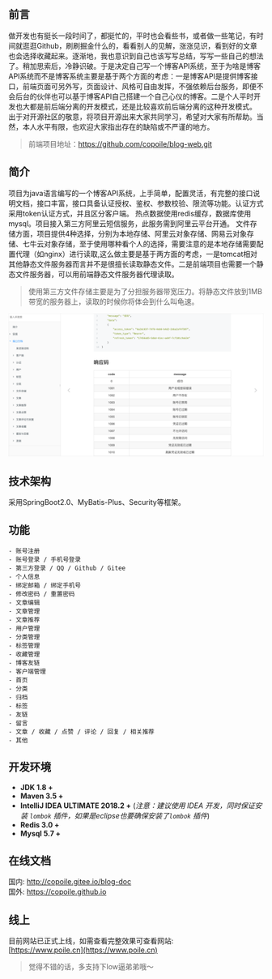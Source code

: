 ## 前言

做开发也有挺长一段时间了，都挺忙的，平时也会看些书，或者做一些笔记，有时间就逛逛Github，刷刷掘金什么的，看看别人的见解，涨涨见识，看到好的文章也会选择收藏起来。逐渐地，我也意识到自己也该写写总结，写写一些自己的想法了。稍加思索后，冷静识破。于是决定自己写一个博客API系统，至于为啥是博客API系统而不是博客系统主要是基于两个方面的考虑：一是博客API是提供博客接口，前端页面可另外写，页面设计、风格可自由发挥，不强依赖后台服务，即便不会后台的伙伴也可以基于博客API自己搭建一个自己心仪的博客。二是个人平时开发也大都是前后端分离的开发模式，还是比较喜欢前后端分离的这种开发模式。
出于对开源社区的敬意，将项目开源出来大家共同学习，希望对大家有所帮助。当然，本人水平有限，也欢迎大家指出存在的缺陷或不严谨的地方。

> 前端项目地址：https://github.com/copoile/blog-web.git



## 简介

项目为java语言编写的一个博客API系统，上手简单，配置灵活，有完整的接口说明文档，接口丰富，接口具备认证授权、鉴权、参数校验、限流等功能。认证方式采用token认证方式，并且区分客户端。 热点数据使用redis缓存，数据库使用mysql。项目接入第三方阿里云短信服务，此服务需到阿里云平台开通。
文件存储方面，项目提供4种选择，分别为本地存储、阿里云对象存储、网易云对象存储、七牛云对象存储，至于使用哪种看个人的选择，需要注意的是本地存储需要配置代理（如nginx）进行读取,这么做主要是基于两方面的考虑，一是tomcat相对其他静态文件服务器而言并不是很擅长读取静态文件。二是前端项目也需要一个静态文件服务器，可以用前端静态文件服务器代理读取。

> 使用第三方文件存储主要是为了分担服务器带宽压力。将静态文件放到1MB带宽的服务器上，读取的时候你将体会到什么叫龟速。

![](./images/api-doc.png)



 ## 技术架构

采用SpringBoot2.0、MyBatis-Plus、Security等框架。



## 功能

```
- 账号注册
- 账号登录 / 手机号登录
- 第三方登录 / QQ / Github / Gitee
- 个人信息
- 绑定邮箱 / 绑定手机号
- 修改密码 / 重置密码
- 文章编辑
- 文章管理
- 文章推荐
- 用户管理
- 分类管理
- 标签管理
- 收藏管理
- 博客友链
- 客户端管理
- 首页
- 分类
- 归档
- 标签
- 友链
- 留言
- 文章 / 收藏 / 点赞 / 评论 / 回复 / 相关推荐
- 其他
```



## 开发环境

- **JDK 1.8 +**
- **Maven 3.5 +**
- **IntelliJ IDEA ULTIMATE 2018.2 +** (*注意：建议使用 IDEA 开发，同时保证安装 `lombok` 插件，如果是eclipse也要确保安装了`lombok` 插件*)
- **Redis 3.0 +**
- **Mysql 5.7 +**



## 在线文档

国内: <a href="http://copoile.gitee.io/blog-doc" target="_black">http://copoile.gitee.io/blog-doc</a>  
国外: <a href="https://copoile.github.io" target="_black">https://copoile.github.io</a>

## 线上
目前网站已正式上线，如需查看完整效果可查看网站:  
[https://www.poile.cn](https://www.poile.cn)

> 觉得不错的话，多支持下low逼弟弟哦～
